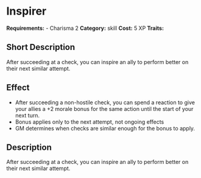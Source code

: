 # Inspirer

**Requirements:** - Charisma 2
**Category:** skill
**Cost:** 5 XP
**Traits:**


## Short Description
After succeeding at a check, you can inspire an ally to perform better on their next similar attempt.

## Effect
- After succeeding a non-hostile check, you can spend a reaction to give your allies a +2 morale bonus for the same action until the start of your next turn.
- Bonus applies only to the next attempt, not ongoing effects
- GM determines when checks are similar enough for the bonus to apply.

## Description
After succeeding at a check, you can inspire an ally to perform better on their next similar attempt.
